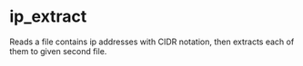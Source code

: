 # ip_extract
Reads a file contains ip addresses with CIDR notation, then extracts each of them to given second file.
